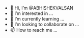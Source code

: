 - 👋 Hi, I’m @ABHISHEKVALSAN
- 👀 I’m interested in ...
- 🌱 I’m currently learning ...
- 💞️ I’m looking to collaborate on ...
- 📫 How to reach me ...

<!---
ABHISHEKVALSAN/ABHISHEKVALSAN is a ✨ special ✨ repository because its `README.md` (this file) appears on your GitHub profile.
You can click the Preview link to take a look at your changes.
--->
